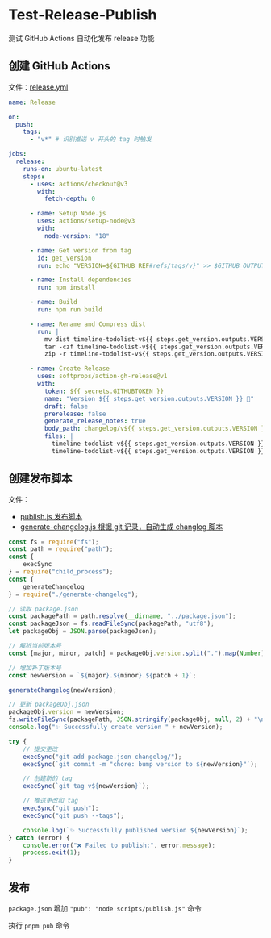 # Test-Release-Publish

测试 GitHub Actions 自动化发布 release 功能

## 创建 GitHub Actions

文件：[release.yml](https://github.com/LuckRain7/test-release-publish/blob/main/.github/workflows/release.yml)

```yml
name: Release

on:
  push:
    tags:
      - "v*" # 识别推送 v 开头的 tag 时触发

jobs:
  release:
    runs-on: ubuntu-latest
    steps:
      - uses: actions/checkout@v3
        with:
          fetch-depth: 0

      - name: Setup Node.js
        uses: actions/setup-node@v3
        with:
          node-version: "18"

      - name: Get version from tag
        id: get_version
        run: echo "VERSION=${GITHUB_REF#refs/tags/v}" >> $GITHUB_OUTPUT

      - name: Install dependencies
        run: npm install

      - name: Build
        run: npm run build

      - name: Rename and Compress dist
        run: |
          mv dist timeline-todolist-v${{ steps.get_version.outputs.VERSION }}
          tar -czf timeline-todolist-v${{ steps.get_version.outputs.VERSION }}.tar.gz timeline-todolist-v${{ steps.get_version.outputs.VERSION }}
          zip -r timeline-todolist-v${{ steps.get_version.outputs.VERSION }}.zip timeline-todolist-v${{ steps.get_version.outputs.VERSION }}

      - name: Create Release
        uses: softprops/action-gh-release@v1
        with:
          token: ${{ secrets.GITHUBTOKEN }}
          name: "Version ${{ steps.get_version.outputs.VERSION }} 🚀"
          draft: false
          prerelease: false
          generate_release_notes: true
          body_path: changelog/v${{ steps.get_version.outputs.VERSION }}.txt
          files: |
            timeline-todolist-v${{ steps.get_version.outputs.VERSION }}.tar.gz
            timeline-todolist-v${{ steps.get_version.outputs.VERSION }}.zip
```

## 创建发布脚本

文件：
* [publish.js 发布脚本](https://github.com/LuckRain7/test-release-publish/blob/main/scripts/publish.js)
* [generate-changelog.js 根据 git 记录，自动生成 changlog 脚本](https://github.com/LuckRain7/test-release-publish/blob/main/scripts/generate-changelog.js)

```js
const fs = require("fs");
const path = require("path");
const {
    execSync
} = require("child_process");
const {
    generateChangelog
} = require("./generate-changelog");

// 读取 package.json
const packagePath = path.resolve(__dirname, "../package.json");
const packageJson = fs.readFileSync(packagePath, "utf8");
let packageObj = JSON.parse(packageJson);

// 解析当前版本号
const [major, minor, patch] = packageObj.version.split(".").map(Number);

// 增加补丁版本号
const newVersion = `${major}.${minor}.${patch + 1}`;

generateChangelog(newVersion);

// 更新 packageObj.json
packageObj.version = newVersion;
fs.writeFileSync(packagePath, JSON.stringify(packageObj, null, 2) + "\n");
console.log("✨ Successfully create version " + newVersion);

try {
    // 提交更改
    execSync("git add package.json changelog/");
    execSync(`git commit -m "chore: bump version to ${newVersion}"`);

    // 创建新的 tag
    execSync(`git tag v${newVersion}`);

    // 推送更改和 tag
    execSync("git push");
    execSync("git push --tags");

    console.log(`✨ Successfully published version ${newVersion}`);
} catch (error) {
    console.error("❌ Failed to publish:", error.message);
    process.exit(1);
}
```

## 发布

`package.json` 增加 `"pub": "node scripts/publish.js"` 命令

执行 `pnpm pub` 命令
